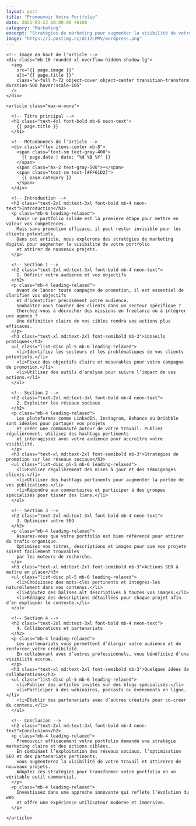 ```yaml
---
layout: post
title: "Promouvoir Votre Portfolio"
date: 2025-03-23 10:00:00 +0100
category: "Marketing"
excerpt: "Stratégies de marketing pour augmenter la visibilité de votre portfolio et attirer l'attention des clients potentiels."
image: "https://i.postimg.cc/d117LPMV/wordpress.png"
---
```

<main class="pt-24 pb-16 bg-[#0A0118] text-white">
  <div class="container mx-auto px-4 max-w-4xl">

    <!-- Image en haut de l'article -->
    <div class="mb-10 rounded-xl overflow-hidden shadow-lg">
      <img 
        src="{{ page.image }}" 
        alt="{{ page.title }}" 
        class="w-full h-72 object-cover object-center transition-transform duration-500 hover:scale-105"
      />
    </div>

    <article class="max-w-none">

      <!-- Titre principal -->
      <h1 class="text-4xl font-bold mb-6 neon-text">
        {{ page.title }}
      </h1>

      <!-- Métadonnées de l'article -->
      <div class="flex items-center mb-8">
        <span class="text-sm text-gray-400">
          {{ page.date | date: "%d %B %Y" }}
        </span>
        <span class="mx-2 text-gray-500">•</span>
        <span class="text-sm text-[#FF61D2]">
          {{ page.category }}
        </span>
      </div>

      <!-- Introduction -->
      <h2 class="text-2xl md:text-3xl font-bold mb-4 neon-text">Introduction</h2>
      <p class="mb-6 leading-relaxed">
        Avoir un portfolio solide est la première étape pour mettre en valeur vos compétences. 
        Mais sans promotion efficace, il peut rester invisible pour les clients potentiels. 
        Dans cet article, nous explorons des stratégies de marketing digital pour augmenter la visibilité de votre portfolio 
        et attirer de nouveaux projets.
      </p>

      <!-- Section 1 -->
      <h2 class="text-2xl md:text-3xl font-bold mb-4 neon-text">
        1. Définir votre audience et vos objectifs
      </h2>
      <p class="mb-4 leading-relaxed">
        Avant de lancer toute campagne de promotion, il est essentiel de clarifier vos objectifs 
        et d’identifier précisément votre audience. 
        Souhaitez-vous toucher des clients dans un secteur spécifique ? 
        Cherchez-vous à décrocher des missions en freelance ou à intégrer une agence ? 
        Une définition claire de vos cibles rendra vos actions plus efficaces.
      </p>
      <h3 class="text-xl md:text-2xl font-semibold mb-3">Conseils pratiques</h3>
      <ul class="list-disc pl-5 mb-6 leading-relaxed">
        <li>Identifiez les secteurs et les problématiques de vos clients potentiels.</li>
        <li>Fixez des objectifs clairs et mesurables pour votre campagne de promotion.</li>
        <li>Utilisez des outils d’analyse pour suivre l’impact de vos actions.</li>
      </ul>

      <!-- Section 2 -->
      <h2 class="text-2xl md:text-3xl font-bold mb-4 neon-text">
        2. Exploiter les réseaux sociaux
      </h2>
      <p class="mb-4 leading-relaxed">
        Les plateformes comme LinkedIn, Instagram, Behance ou Dribbble sont idéales pour partager vos projets 
        et créer une communauté autour de votre travail. Publiez régulièrement, utilisez des hashtags pertinents 
        et interagissez avec votre audience pour accroître votre visibilité.
      </p>
      <h3 class="text-xl md:text-2xl font-semibold mb-3">Stratégies de promotion sur les réseaux sociaux</h3>
      <ul class="list-disc pl-5 mb-6 leading-relaxed">
        <li>Publier régulièrement des mises à jour et des témoignages clients.</li>
        <li>Utiliser des hashtags pertinents pour augmenter la portée de vos publications.</li>
        <li>Répondre aux commentaires et participer à des groupes spécialisés pour tisser des liens.</li>
      </ul>

      <!-- Section 3 -->
      <h2 class="text-2xl md:text-3xl font-bold mb-4 neon-text">
        3. Optimiser votre SEO
      </h2>
      <p class="mb-4 leading-relaxed">
        Assurez-vous que votre portfolio est bien référencé pour attirer du trafic organique. 
        Optimisez vos titres, descriptions et images pour que vos projets soient facilement trouvables 
        par les moteurs de recherche.
      </p>
      <h3 class="text-xl md:text-2xl font-semibold mb-3">Actions SEO à mettre en place</h3>
      <ul class="list-disc pl-5 mb-6 leading-relaxed">
        <li>Choisissez des mots-clés pertinents et intégrez-les naturellement dans vos contenus.</li>
        <li>Ajoutez des balises alt descriptives à toutes vos images.</li>
        <li>Rédigez des descriptions détaillées pour chaque projet afin d’en expliquer le contexte.</li>
      </ul>

      <!-- Section 4 -->
      <h2 class="text-2xl md:text-3xl font-bold mb-4 neon-text">
        4. Collaborations et partenariats
      </h2>
      <p class="mb-4 leading-relaxed">
        Les partenariats vous permettent d’élargir votre audience et de renforcer votre crédibilité. 
        En collaborant avec d’autres professionnels, vous bénéficiez d’une visibilité accrue.
      </p>
      <h3 class="text-xl md:text-2xl font-semibold mb-3">Quelques idées de collaborations</h3>
      <ul class="list-disc pl-5 mb-6 leading-relaxed">
        <li>Publier des articles invités sur des blogs spécialisés.</li>
        <li>Participer à des webinaires, podcasts ou événements en ligne.</li>
        <li>Établir des partenariats avec d’autres créatifs pour co-créer du contenu.</li>
      </ul>

      <!-- Conclusion -->
      <h2 class="text-2xl md:text-3xl font-bold mb-4 neon-text">Conclusion</h2>
      <p class="mb-4 leading-relaxed">
        Promouvoir efficacement votre portfolio demande une stratégie marketing claire et des actions ciblées. 
        En combinant l’exploitation des réseaux sociaux, l’optimisation SEO et des partenariats pertinents, 
        vous augmenterez la visibilité de votre travail et attirerez de nouveaux projets. 
        Adoptez ces stratégies pour transformer votre portfolio en un véritable outil commercial.
      </p>
      <p class="mb-4 leading-relaxed">
        Investissez dans une approche innovante qui reflète l’évolution du web 
        et offre une expérience utilisateur moderne et immersive.
      </p>

    </article>
  </div>
</main>
